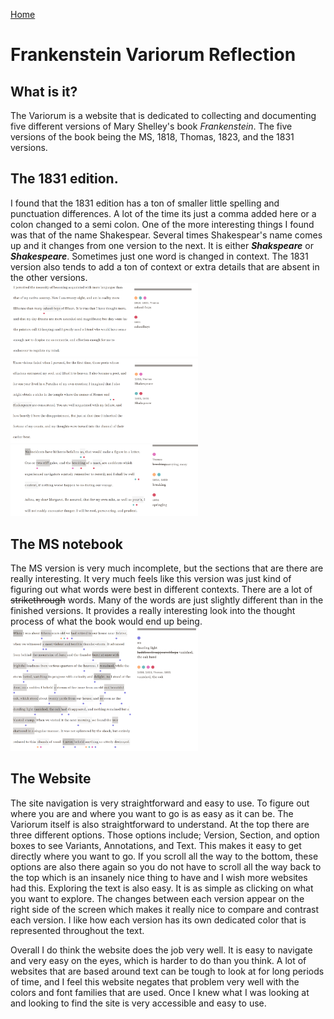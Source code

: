 [Home](index.md)

# Frankenstein Variorum Reflection


## What is it? 

The Variorum is a website that is dedicated to collecting and documenting five different versions of Mary Shelley's book *Frankenstein*. The five versions of the book being the MS, 1818, Thomas, 1823, and the 1831 versions.  


## The 1831 edition. 
I found that the 1831 edition has a ton of smaller little spelling and punctuation differences. A lot of the time its just a comma added here or a colon changed to a semi colon. One of the more interesting things I found was that of the name Shakespear. Several times Shakespear's name comes up and it changes from one version to the next. It is either __*Shakspeare*__ or __*Shakespeare*__. Sometimes just one word is changed in context. The 1831 version also tends to add a ton of context or extra details that are absent in the other versions.  
<img src="Images/1831spelling.PNG" alt="small spelling differences in the 1831 version" width="300"/>
<img src="Images/Shakspeare.PNG" alt="different spelling of Shakespeare in versions" width="300"/>
<img src="Images/breaking.PNG" alt="differences between all of the versions, including thomas version" width="300"/>

## The MS notebook
The MS version is very much incomplete, but the sections that are there are really interesting. It very much feels like this version was just kind of figuring out what words were best in different contexts. There are a lot of ~~strikethrough~~ words. Many of the words are just slightly different than in the finished versions. It provides a really interesting look into the thought process of what the book would end up being.  
<img src="Images/mschanges.PNG" alt="large section of MS version changes" width="300"/>


## The Website
The site navigation is very straightforward and easy to use. To figure out where you are and where you want to go is as easy as it can be. The Variorum itself is also straightforward to understand. At the top there are three different options. Those options include; Version, Section, and option boxes to see Variants, Annotations, and Text. This makes it easy to get directly where you want to go. If you scroll all the way to the bottom, these options are also there again so you do not have to scroll all the way back to the top which is an insanely nice thing to have and I wish more websites had this. Exploring the text is also easy. It is as simple as clicking on what you want to explore. The changes between each version appear on the right side of the screen which makes it really nice to compare and contrast each version. I like how each version has its own dedicated color that is represented throughout the text.


Overall I do think the website does the job very well. It is easy to navigate and very easy on the eyes, which is harder to do than you think. A lot of websites that are based around text can be tough to look at for long periods of time, and I feel this website negates that problem very well with the colors and font families that are used. Once I knew what I was looking at and looking to find the site is very accessible and easy to use.
